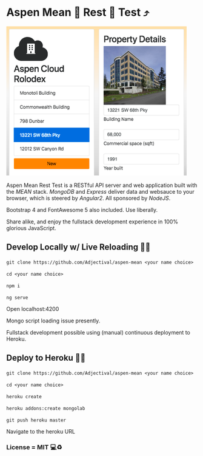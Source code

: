 # Aspen Mean :see_no_evil: Rest :apple: Test :arrow_heading_up:

![screenshot](src/amrt1.png)

Aspen Mean Rest Test is a RESTful API server and web application built with the *MEAN* stack. *MongoDB* and *Express* deliver data and websauce to your browser, which is steered by *Angular2*. All sponsored by *NodeJS*.

Bootstrap 4 and FontAwesome 5 also included. Use liberally.

Share alike, and enjoy the fullstack development experience in 100% glorious JavaScript.

## Develop Locally w/ Live Reloading :construction::wrench:
`git clone https://github.com/Adjectival/aspen-mean <your name choice>`

`cd <your name choice>`

`npm i`

`ng serve`

Open localhost:4200

Mongo script loading issue presently.

Fullstack development possible using (manual) continuous deployment to Heroku.

## Deploy to Heroku :rocket::purple_heart:
`git clone https://github.com/Adjectival/aspen-mean <your name choice>`

`cd <your name choice>`

`heroku create`

`heroku addons:create mongolab`

`git push heroku master`

Navigate to the heroku URL


### License = MIT :computer::recycle:
